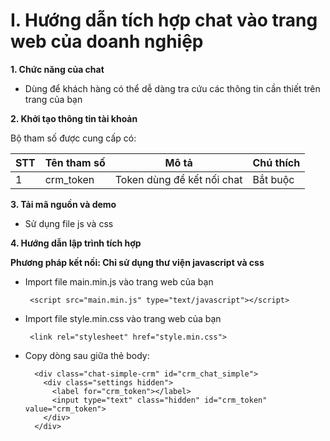 # I. Hướng dẫn tích hợp chat vào trang web của doanh nghiệp

**1. Chức năng của chat**
- Dùng để khách hàng có thể dễ dàng tra cứu các thông tin cần thiết trên trang của bạn

**2. Khởi tạo thông tin tài khoản**

Bộ tham số được cung cấp có:

| STT | Tên tham số         | Mô tả                      | Chú thích |
|-----|---------------------|----------------------------|-----------|
| 1   | crm_token           | Token dùng để kết nối chat |Bắt buộc   |

**3. Tải mã nguồn và demo**
- Sử dụng file js và css

**4. Hướng dẫn lập trình tích hợp**

**Phương pháp kết nối: Chỉ sử dụng thư viện javascript và css**
- Import file main.min.js vào trang web của bạn

       <script src="main.min.js" type="text/javascript"></script>
- Import file style.min.css vào trang web của bạn

       <link rel="stylesheet" href="style.min.css">

- Copy dòng sau giữa thẻ body:

        <div class="chat-simple-crm" id="crm_chat_simple">
          <div class="settings hidden">
            <label for="crm_token"></label>
            <input type="text" class="hidden" id="crm_token" value="crm_token">
          </div>
        </div>
